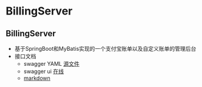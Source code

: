 # BillingServer
BillingServer
-----------------------
- 基于SpringBoot和MyBatis实现的一个支付宝账单以及自定义账单的管理后台
- 接口文档
  - swagger YAML [源文件](./swagger.yaml)
  - swagger ui [在线](https://app.swaggerhub.com/apis/TonyJiangWJ/bill-server-api/1.0.0)
  - [markdown](./接口文档.md)